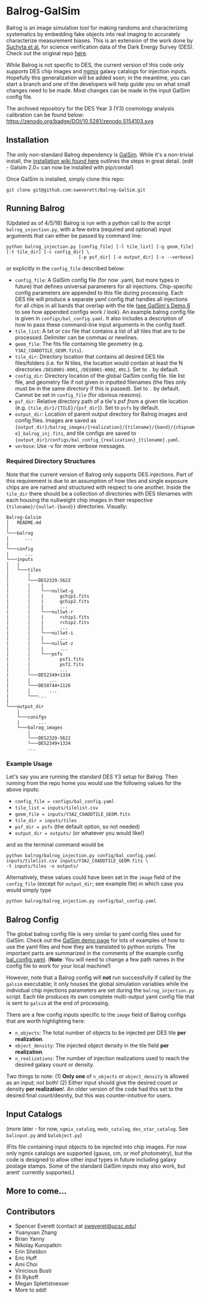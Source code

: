 # Balrog-GalSim

Balrog is an image simulation tool for making randoms and characterizing systematics by embedding fake objects into real imaging to accurately characterize measurement biases. This is an extension of the work done by [Suchyta et al.](https://arxiv.org/abs/1507.08336) for science verification data of the Dark Energy Survey (DES). Check out the original repo [here](https://github.com/emhuff/Balrog).

While Balrog is not specific to DES, the current version of this code only *supports* DES chip images and [ngmix](https://github.com/esheldon/ngmix) galaxy catalogs for injection inputs. Hopefully this generalization will be added soon; in the meantime, you can start a branch and one of the developers will help guide you on what small changes need to be made. Most changes can be made in the input GalSim config file.

The archived repository for the DES Year 3 (Y3) cosmology analysis calibration can be found below:
https://zenodo.org/badge/DOI/10.5281/zenodo.5154103.svg

## Installation

The only non-standard Balrog dependency is [GalSim](https://github.com/GalSim-developers/GalSim). While it's a non-trivial install, the [installation wiki found here](https://github.com/GalSim-developers/GalSim/blob/master/INSTALL.md) outlines the steps in great detail. (edit - Galsim 2.0+ can now be installed with pip/conda!)

Once GalSim is installed, simply clone this repo:

```
git clone git@github.com:sweverett/Balrog-GalSim.git
```

## Running Balrog

(Updated as of 4/5/18) Balrog is run with a python call to the script `balrog_injection.py`, with a few extra (required and optional) input arguments that can either be passed by command line:

```
python balrog_injection.py [config_file] [-l tile_list] [-g geom_file] [-t tile_dir] [-c config_dir] \
                           [-p psf_dir] [-o output_dir] [-v --verbose]

```
or explicitly in the `config_file` described below:

* `config_file`: A GalSim config file (for now .yaml, but more types in future) that defines universal parameters for all injections. Chip-specific config parameters are appended to this file during processing. Each DES tile will produce a separate yaml config that handles all injections for all chips in all bands that overlap with the tile ([see GalSim's Demo 6](https://github.com/GalSim-developers/GalSim/blob/master/examples/demo6.yaml) to see how appended configs work / look). An example balrog config file is given in `configs/bal_config.yaml`. It also includes a description of how to pass these command-line input arguments in the config itself.
* `tile_list`: A txt or csv file that contains a list of all tiles that are to be processed. Delimiter can be commas or newlines.
* `geom_file`: The fits file containing tile geometry (e.g. `Y3A2_COADDTILE_GEOM.fits`).
* `tile_dir`: Directory location that contains all desired DES tile files/folders (i.e. for N tiles, the location would contain at least the N directories `/DES0001-0001`, `/DES0001-0002`, etc.). Set to `.` by default.
* `config_dir`: Directory location of the global GalSim config file. tile list file, and geometry file if not given in inputted filenames (the files only must be in the same directory if this is passed). Set to `.` by default. Cannot be set in `config_file` (for obvious reasons).
* `psf_dir`: Relative directory path of a tile's psf *from* a given tile location (e.g. `{tile_dir}/{TILE}/{psf_dir}`). Set to `psfs` by default.
* `output_dir`: Location of parent output directory for Balrog images and config files. Images are saved as `{output_dir}/balrog_images/{realization}/{tilename}/{band}/{chipname}_balrog_inj.fits`, and tile configs are saved to `{output_dir}/configs/bal_config_{realization}_{tilename}.yaml`.
* `verbose`: Use -v for more verbose messages.

### Required Directory Structures

Note that the current version of Balrog only supports DES injections. Part of this requirement is due to an assumption of how tiles and single exposure chips are are named and structured with respect to one another. Inside the `tile_dir` there should be a collection of directories with DES tilenames with each housing the nullweight chip images in their respective `{tilename}/{nullwt-{band}}` directories. Visually:

```
Balrog-Galsim
│   README.md    
│
└───balrog
|      ...
|
└───config
|      ...
└───inputs
│   │
│   └───tiles
|       |   
│       └───DES2329-5622
|       |    |
|       |    └───nullwt-g
|       |    |      gchip1.fits
|       |    |      gchip2.fits
|       |    |      ...
|       |    └───nullwt-r
|       |    |      rchip1.fits
|       |    |      rchip2.fits
|       |    |      ...
|       |    └───nullwt-i
|       |    |      ...
|       |    └───nullwt-z
|       |    |      ... 
|       |    └───psfs
|       |           psf1.fits 
|       |           psf2.fits 
|       |           ...
|       └───DES2349+1334
|       |       ...
|       └───DES0744+1126
|       |       ...
|       └───...
|   
└───output_dir
    |
    └───conifgs
    |       ...
    └───balrog_images
        |
        └───DES2329-5622
        └───DES2349+1334
        ...
```

### Example Usage

Let's say you are running the standard DES Y3 setup for Balrog. Then running from the repo home you would use the following values for the above inputs:
* `config_file = configs/bal_config.yaml`
* `tile_list = inputs/tilelist.csv`
* `geom_file = inputs/Y3A2_COADDTILE_GEOM.fits`
* `tile_dir = inputs/tiles`
* `psf_dir = psfs` (the default option, so not needed)
* `output_dir = outputs/` (or whatever you would like!)

and so the terminal command would be

```
python balrog/balrog_injection.py config/bal_config.yaml inputs/tilelist.csv inputs/Y3A2_COADDTILE_GEOM.fits \
-t inputs/tiles -o outputs/
```

Alternatively, these values could have been set in the `image` field of the `config_file` (except for `output_dir`; see example file) in which case you would simply type

```
python balrog/balrog_injection.py config/bal_config.yaml
```

## Balrog Config

The global balrog config file is very similar to yaml config files used for GalSim. Check out the [GalSim demo page](https://github.com/GalSim-developers/GalSim/wiki/Tutorials) for lots of examples of how to use the yaml files and how they are translated to python scripts. The important parts are summarized in the comments of the example config [bal_config.yaml](https://github.com/sweverett/Balrog-GalSim/blob/master/config/bal_config.yaml). (**Note**: You will need to change a few path names in the config file to work for your local machine!) 

However, note that a Balrog config will **not** run successfully if called by the `galsim` executable; it only houses the global simulation variables while the individual chip injections parameters are set during the `balrog_injection.py` script. Each tile produces its own complete multi-output yaml config file that is sent to `galsim` at the end of processing.

There are a few config inputs specific to the `image` field of Balrog configs that are worth highlighting here:
* `n_objects`: The total number of objects to be injected per DES tile **per realization**.
* `object_density`: The injected object density in the tile field **per realization**.
* `n_realizations`: The number of injection realizations used to reach the desired galaxy count or density.

Two things to note: (1) **Only one** of `n_objects` or `object_density` is allowed as an input; not both! (2) Either input should give the desired count or density **per realization**!. An older version of the code had this set to the desired final count/desnity, but this was counter-intuitive for users.

## Input Catalogs

(more later - for now, `ngmix_catalog`, `meds_catalog`, `des_star_catalog`. See `balinput.py` and `balobject.py`)

(Fits file containing input objects to be injected into chip images. For now only ngmix catalogs are supported (gauss, cm, or mof photometry), but the code is designed to allow other input types in future including galaxy postage stamps. Some of the standard GalSim inputs may also work, but arent' currently supported.)

## More to come...

## Contributors

* Spencer Everett (contact at sweveret@ucsc.edu)
* Yuanyuan Zhang
* Brian Yanny
* Nikolay Kuropatkin
* Erin Sheldon
* Eric Huff
* Ami Choi
* Vinicious Busti
* Eli Rykoff
* Megan Splettstoesser
* More to add!
